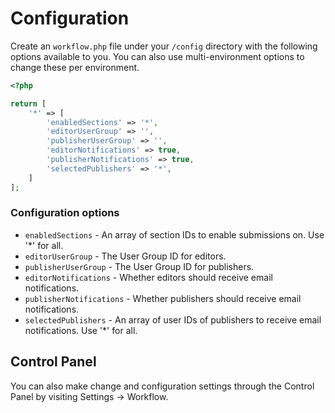 # Configuration

Create an `workflow.php` file under your `/config` directory with the following options available to you. You can also use multi-environment options to change these per environment.

```php
<?php

return [
    '*' => [
        'enabledSections' => '*',
        'editorUserGroup' => '',
        'publisherUserGroup' => '',
        'editorNotifications' => true,
        'publisherNotifications' => true,
        'selectedPublishers' => '*',
    ]
];
```

### Configuration options

- `enabledSections` - An array of section IDs to enable submissions on. Use '\*' for all.
- `editorUserGroup` - The User Group ID for editors.
- `publisherUserGroup` - The User Group ID for publishers.
- `editorNotifications` - Whether editors should receive email notifications.
- `publisherNotifications` - Whether publishers should receive email notifications.
- `selectedPublishers` - An array of user IDs of publishers to receive email notifications. Use '\*' for all.

## Control Panel

You can also make change and configuration settings through the Control Panel by visiting Settings → Workflow.

